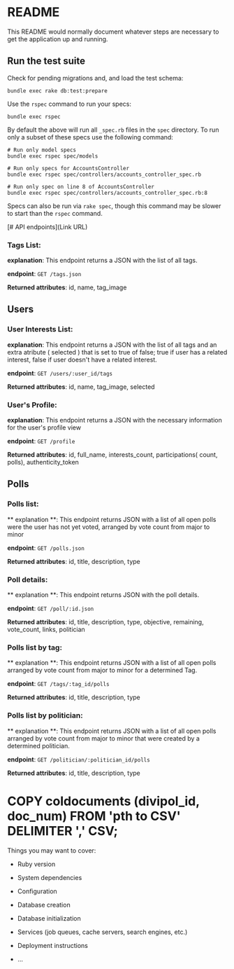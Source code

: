 # README

This README would normally document whatever steps are necessary to get the
application up and running.


Run the test suite
--------

Check for pending migrations and, and load the test schema:
```
bundle exec rake db:test:prepare
```

Use the `rspec` command to run your specs:

```
bundle exec rspec
```

By default the above will run all `_spec.rb` files in the `spec` directory.
To run only a subset of these specs use the following command:
```
# Run only model specs
bundle exec rspec spec/models

# Run only specs for AccountsController
bundle exec rspec spec/controllers/accounts_controller_spec.rb

# Run only spec on line 8 of AccountsController
bundle exec rspec spec/controllers/accounts_controller_spec.rb:8
```

Specs can also be run via `rake spec`, though this command may be slower to
start than the `rspec` command.

[# API endpoints](Link URL)

### Tags List:

**explanation**: This endpoint returns a JSON with the list of all tags.

**endpoint**: `GET /tags.json`

**Returned attributes**: id, name, tag_image


## Users 

### User Interests List:

**explanation**: This endpoint returns a JSON with the list of all tags and an extra atribute ( selected ) that is set to true of false; true if user has a related interest, false if user doesn't have a related interest.

**endpoint**: `GET /users/:user_id/tags`

**Returned attributes**: id, name, tag_image, selected

### User's Profile:

**explanation**: This endpoint returns a JSON with the necessary information for the user's profile view

**endpoint**: `GET /profile`

**Returned attributes**: id, full_name, interests_count, participations( count, polls), authenticity_token

## Polls

### Polls list:

** explanation **: This endpoint returns JSON with a list of all open polls were the user has not yet voted, arranged by vote count from major to minor 

**endpoint**: `GET /polls.json` 

**Returned attributes**: id, title, description, type

### Poll details:

** explanation **: This endpoint returns JSON with the poll details. 

**endpoint**: `GET /poll/:id.json` 

**Returned attributes**: id, title, description, type, objective, remaining, vote_count, links, politician


### Polls list by tag:

** explanation **: This endpoint returns JSON with a list of all open polls arranged by vote count from major to minor for a determined Tag. 

**endpoint**: `GET /tags/:tag_id/polls`

**Returned attributes**: id, title, description, type


### Polls list by politician:

** explanation **: This endpoint returns JSON with a list of all open polls arranged by vote count from major to minor that were created by a determined politician. 

**endpoint**: `GET /politician/:politician_id/polls` 

**Returned attributes**: id, title, description, type


# COPY coldocuments (divipol_id, doc_num)  FROM 'pth to CSV' DELIMITER ',' CSV;

Things you may want to cover:

* Ruby version

* System dependencies

* Configuration

* Database creation

* Database initialization

* Services (job queues, cache servers, search engines, etc.)

* Deployment instructions

* ...